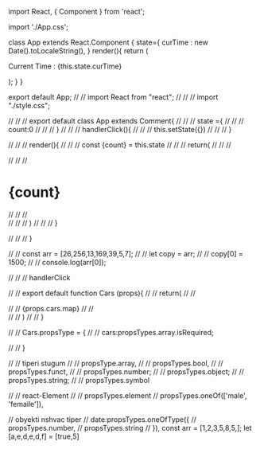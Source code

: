 import React, { Component } from 'react';

import './App.css';

class App extends React.Component {
    state={
      curTime : new Date().toLocaleString(),
    }
    render(){
      return (
        <div className="App">
          <p>Current Time : {this.state.curTime}</p>
        </div>
      );
    }
  }

export default App;
// // import React from "react";
// // // import "./style.css";

// // // export  default class App extends Comment{
// // //   state ={
// // //     count:0
// // //   }
// // //   handlerClick(){
// // //     this.setState({})
// // //   }

// // //   render(){
// // //     const {count} = this.state
// // //     return(
// // //       <div>
// // //         <h1>{count}</h1>
// // //       </div>
// // //     )
// // //   }


// // // }

// // const arr = [26,256,13,169,39,5,7];
// // let copy = arr;
// // copy[0] = 1500;
// // console.log(arr[0]);

// // // handlerClick


// // export default function Cars (props){
// //   return(
// //     <div>
// //       {props.cars.map}
// //     </div>
// //   )
// // }

// // Cars.propsType = {
// //   cars:propsTypes.array.isRequired;


// // }

// // tiperi stugum
// // propsType.array,
// // propsTypes.bool,
// // propsTypes.funct,
// // propsTypes.number;
// // propsTypes.object;
// // propsTypes.string;
// // propsTypes.symbol

// // react-Element
// // propsTypes.element
// propsTypes.oneOf(['male', 'femaile']),

// obyekti nshvac tiper 
// date:propsTypes.oneOfType({
//   propsTypes.number,
//   propsTypes.string
// }),
const arr = [1,2,3,5,8,5,];
let [a,e,d,e,d,f] = [true,5]
